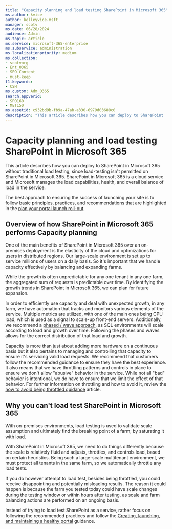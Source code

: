 ```yaml
---
title: "Capacity planning and load testing SharePoint in Microsoft 365"
ms.author: kvice
author: kelleyvice-msft
manager: scotv
ms.date: 06/28/2024
audience: Admin
ms.topic: article
ms.service: microsoft-365-enterprise
ms.subservice: administration
ms.localizationpriority: medium
ms.collection: 
- scotvorg
- Ent_O365
- SPO_Content
- must-keep
f1.keywords:
- CSH
ms.custom: Adm_O365
search.appverid: 
- SPO160
- MET150
ms.assetid: c932bd9b-fb9a-47ab-a330-6979d03688c0
description: "This article describes how you can deploy to SharePoint  in Microsoft 365 without performing traditional load testing since it isn't permitted."
---
```


# Capacity planning and load testing SharePoint  in Microsoft 365
This article describes how you can deploy to SharePoint in Microsoft 365 without traditional load testing, since load-testing isn't permitted on SharePoint in Microsoft 365. SharePoint in Microsoft 365 is a cloud service and Microsoft manages the load capabilities, health, and overall balance of load in the service.
  
The best approach to ensuring the success of launching your site is to follow basic principles, practices, and recommendations that are highlighted in the [plan your portal launch roll-out](planportallaunchroll-out.md).

## Overview of how SharePoint in Microsoft 365 performs Capacity planning

One of the main benefits of SharePoint in Microsoft 365 over an on-premises deployment is the elasticity of the cloud and optimizations for users in distributed regions. Our large-scale environment is set up to service millions of users on a daily basis. So it's important that we handle capacity effectively by balancing and expanding farms.
  
While the growth is often unpredictable for any one tenant in any one farm, the aggregated sum of requests is predictable over time. By identifying the growth trends in SharePoint in Microsoft 365, we can plan for future expansion.
  
In order to efficiently use capacity and deal with unexpected growth, in any farm, we have automation that tracks and monitors various elements of the service. Multiple metrics are utilized, with one of the main ones being CPU load, which is used as a signal to scale-up front-end servers. Additionally, we recommend a [phased / wave approach](planportallaunchroll-out.md), as SQL environments will scale according to load and growth over time. Following the phases and waves allows for the correct distribution of that load and growth.

Capacity is more than just about adding more hardware on a continuous basis but it also pertains to managing and controlling that capacity to ensure it's servicing valid load requests. We recommend that customers follow the recommended guidance to ensure they have the best experience. It also means that we have throttling patterns and controls in place to ensure we don't allow "abusive" behavior in the service. While not all "bad" behavior is intentional, we do have to ensure that we limit the effect of that behavior. For further information on throttling and how to avoid it, review the [how to avoid being throttled guidance](/sharepoint/dev/general-development/how-to-avoid-getting-throttled-or-blocked-in-sharepoint-online) article.

## Why you can't load test SharePoint in Microsoft 365

With on-premises environments, load testing is used to validate scale assumption and ultimately find the breaking point of a farm; by saturating it with load.

With SharePoint in Microsoft 365, we need to do things differently because the scale is relatively fluid and adjusts, throttles, and controls load, based on certain heuristics. Being such a large-scale multitenant environment, we must protect all tenants in the same farm, so we automatically throttle any load tests.

If you do however attempt to load test, besides being throttled, you could receive disappointing and potentially misleading results. The reason it could happen is because the farm you tested today could have scale changes during the testing window or within hours after testing, as scale and farm balancing actions are performed on an ongoing basis.

Instead of trying to load test SharePoint as a service, rather focus on following the recommended practices and follow the [Creating, launching, and maintaining a healthy portal](/sharepoint/portal-health) guidance.
